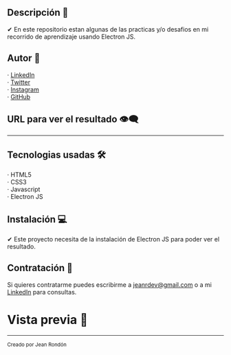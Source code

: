 ## Descripción 💬

✔ En este repositorio estan algunas de las practicas y/o desafios en mi recorrido de aprendizaje usando Electron JS.
  
## Autor 🤠

· [LinkedIn](https://www.linkedin.com/in/jeandv/) <br>
· [Twitter](https://www.twitter.com/r4yb4/) <br>
· [Instagram](https://www.instagram.com/jnxrn/) <br>
· [GitHub](https://github.com/jeandv/) 

## URL para ver el resultado 👁‍🗨

***

## Tecnologias usadas 🛠️

· HTML5 <br>
· CSS3 <br>
· Javascript <br>
· Electron JS

## Instalación 💻

✔ Este proyecto necesita de la instalación de Electron JS para poder ver el resultado.

## Contratación 📧

Si quieres contratarme puedes escribirme a jeanrdev@gmail.com o a mi [LinkedIn](https://www.linkedin.com/in/jeandv/) para consultas.

# Vista previa 🔎

***

<small>Creado por Jean Rondón</small>
